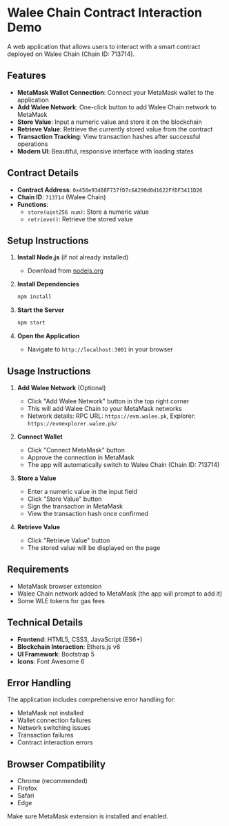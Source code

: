 # Walee Chain Contract Interaction Demo

A web application that allows users to interact with a smart contract deployed on Walee Chain (Chain ID: 713714).

## Features

- **MetaMask Wallet Connection**: Connect your MetaMask wallet to the application
- **Add Walee Network**: One-click button to add Walee Chain network to MetaMask
- **Store Value**: Input a numeric value and store it on the blockchain
- **Retrieve Value**: Retrieve the currently stored value from the contract
- **Transaction Tracking**: View transaction hashes after successful operations
- **Modern UI**: Beautiful, responsive interface with loading states

## Contract Details

- **Contract Address**: `0x458e93d88F737fD7c6A290d0d1622FfDF3411D26`
- **Chain ID**: `713714` (Walee Chain)
- **Functions**:
  - `store(uint256 num)`: Store a numeric value
  - `retrieve()`: Retrieve the stored value

## Setup Instructions

1. **Install Node.js** (if not already installed)
   - Download from [nodejs.org](https://nodejs.org/)

2. **Install Dependencies**
   ```bash
   npm install
   ```

3. **Start the Server**
   ```bash
   npm start
   ```

4. **Open the Application**
   - Navigate to `http://localhost:3001` in your browser

## Usage Instructions

1. **Add Walee Network** (Optional)
   - Click "Add Walee Network" button in the top right corner
   - This will add Walee Chain to your MetaMask networks
   - Network details: RPC URL: `https://evm.walee.pk`, Explorer: `https://evmexplorer.walee.pk/`

2. **Connect Wallet**
   - Click "Connect MetaMask" button
   - Approve the connection in MetaMask
   - The app will automatically switch to Walee Chain (Chain ID: 713714)

3. **Store a Value**
   - Enter a numeric value in the input field
   - Click "Store Value" button
   - Sign the transaction in MetaMask
   - View the transaction hash once confirmed

4. **Retrieve Value**
   - Click "Retrieve Value" button
   - The stored value will be displayed on the page

## Requirements

- MetaMask browser extension
- Walee Chain network added to MetaMask (the app will prompt to add it)
- Some WLE tokens for gas fees

## Technical Details

- **Frontend**: HTML5, CSS3, JavaScript (ES6+)
- **Blockchain Interaction**: Ethers.js v6
- **UI Framework**: Bootstrap 5
- **Icons**: Font Awesome 6

## Error Handling

The application includes comprehensive error handling for:
- MetaMask not installed
- Wallet connection failures
- Network switching issues
- Transaction failures
- Contract interaction errors

## Browser Compatibility

- Chrome (recommended)
- Firefox
- Safari
- Edge

Make sure MetaMask extension is installed and enabled.
